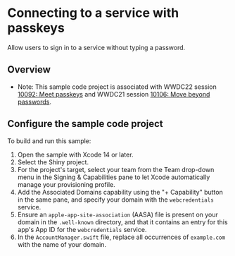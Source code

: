 # Connecting to a service with passkeys

Allow users to sign in to a service without typing a password.

## Overview

- Note: This sample code project is associated with WWDC22 session [10092: Meet passkeys](https://developer.apple.com/wwdc22/10092/) and WWDC21 session [10106: Move beyond passwords](https://developer.apple.com/wwdc21/10106/).


## Configure the sample code project

To build and run this sample:
1. Open the sample with Xcode 14 or later.
2. Select the Shiny project.
3. For the project's target, select your team from the Team drop-down menu in the Signing & Capabilities pane to let Xcode automatically manage your provisioning profile.
4. Add the Associated Domains capability using the "+ Capability" button in the same pane, and specify your domain with the `webcredentials` service.
5. Ensure an `apple-app-site-association` (AASA) file is present on your domain in the `.well-known` directory, and that it contains an entry for this app's App ID for the `webcredentials` service.
6. In the `AccountManager.swift` file, replace all occurrences of `example.com` with the name of your domain.

